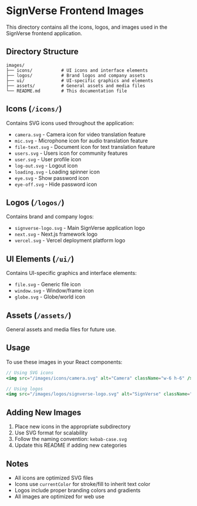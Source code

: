 # SignVerse Frontend Images

This directory contains all the icons, logos, and images used in the SignVerse frontend application.

## Directory Structure

```
images/
├── icons/           # UI icons and interface elements
├── logos/           # Brand logos and company assets
├── ui/              # UI-specific graphics and elements
├── assets/          # General assets and media files
└── README.md        # This documentation file
```

## Icons (`/icons/`)

Contains SVG icons used throughout the application:

- `camera.svg` - Camera icon for video translation feature
- `mic.svg` - Microphone icon for audio translation feature
- `file-text.svg` - Document icon for text translation feature
- `users.svg` - Users icon for community features
- `user.svg` - User profile icon
- `log-out.svg` - Logout icon
- `loading.svg` - Loading spinner icon
- `eye.svg` - Show password icon
- `eye-off.svg` - Hide password icon

## Logos (`/logos/`)

Contains brand and company logos:

- `signverse-logo.svg` - Main SignVerse application logo
- `next.svg` - Next.js framework logo
- `vercel.svg` - Vercel deployment platform logo

## UI Elements (`/ui/`)

Contains UI-specific graphics and interface elements:

- `file.svg` - Generic file icon
- `window.svg` - Window/frame icon
- `globe.svg` - Globe/world icon

## Assets (`/assets/`)

General assets and media files for future use.

## Usage

To use these images in your React components:

```jsx
// Using SVG icons
<img src="/images/icons/camera.svg" alt="Camera" className="w-6 h-6" />

// Using logos
<img src="/images/logos/signverse-logo.svg" alt="SignVerse" className="h-8" />
```

## Adding New Images

1. Place new icons in the appropriate subdirectory
2. Use SVG format for scalability
3. Follow the naming convention: `kebab-case.svg`
4. Update this README if adding new categories

## Notes

- All icons are optimized SVG files
- Icons use `currentColor` for stroke/fill to inherit text color
- Logos include proper branding colors and gradients
- All images are optimized for web use
